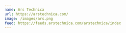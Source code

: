 ```yaml
---
name: Ars Technica
url: https://arstechnica.com/
image: /images/ars.png
feed: https://feeds.arstechnica.com/arstechnica/index
---
```

